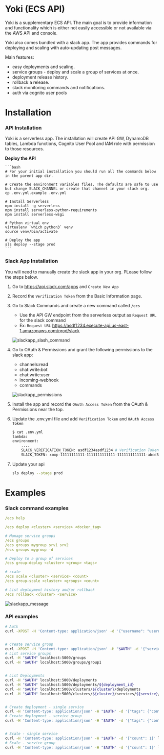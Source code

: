 # Yoki (ECS API)

Yoki is a supplementary ECS API. The main goal is to provide information and functionality which is either not easily accessible or not available via the AWS API and console.

Yoki also comes bundled with a slack app. The app provides commands for deploying and scaling with auto-updating post messages.

Main features:
- easy deployments and scaling.
- service groups - deploy and scale a group of services at once.
- deployment release history.
- rollback a release.
- slack monitoring commands and notifications.
- auth via cognito user pools


# Installation

### API Installation
Yoki is a serverless app. The installation will create API GW, DynamoDB tables, Lambda functions, Cognito User Pool and IAM role with permission to those resources.

**Deploy the API**

    ```bash
    # For your initial installation you should run all the commands below in the parent app dir.

    # Create the environment variables files. The defaults are safe to use but change SLACK_CHANNEL or create that channel in your slack org.
    cp .env.yml.example .env.yml

    # Install Serverless
    npm install -g serverless
    npm install serverless-python-requirements
    npm install serverless-wsgi

    # Python virtual env
    virtualenv `which python3` venv
    source venv/bin/activate

    # Deploy the app
    sls deploy --stage prod
    ```


### Slack App Installation

You will need to manually create the slack app in your org. PLease follow the steps below.

1. Go to https://api.slack.com/apps and `Create New App`
2. Record the `Verification Token` from the Basic Information page.
3. Go to Slack Commands and create a new command called `/ecs`
    - Use the API GW endpoint from the serverless output as `Request URL` for the slack command
    - Ex: `Request URL` https://asdf1234.execute-api.us-east-1.amazonaws.com/prod/slack

    ![slackapp_slash_command](https://raw.githubusercontent.com/boroivanov/yoki/master/images/images/images/slackapp-slash-command.png)
4. Go to OAuth & Permissions and grant the following permissions to the slack app:
    - channels:read
    - chat:write:bot
    - chat:write:user
    - incoming-webhook
    - commands

    ![slackapp_permissions](https://raw.githubusercontent.com/boroivanov/yoki/master/images/images/slackapp-permissions.png)
5. Install the app and record the `OAuth Access Token` from the OAuth & Permissions near the top.
6. Update the .env.yml file and add `Verification Token` and `OAuth Access Token`
    ```bash
    $ cat .env.yml
    lambda:
    environment:
        ....
        SLACK_VERIFICATION_TOKEN: asdf1234asdf1234 # Verification Token (step 3)
        SLACK_TOKEN: xoxp-11111111111-1111111111111-1111111111111-abcd3abcd3abcd3abcd3abcd3abcd3123 # OAuth Access Token (step 4)
    ```
7. Update your api
    ```bash
    sls deploy --stage prod
    ```

# Examples

### Slack command examples

```yaml
/ecs help

/ecs deploy <cluster> <service> <docker_tag>

# Manage service groups
/ecs groups
/ecs groups mygroup srv1 srv2
/ecs groups mygroup -d

# Deploy to a group of services
/ecs group-deploy <cluster> <group> <tags>

# scale
/ecs scale <cluster> <service> <count>
/ecs group-scale <cluster> <groups> <count>

# List deployment history and/or rollback
/ecs rollback <cluster> <service>
```

![slackapp_message](https://raw.githubusercontent.com/boroivanov/yoki/master/images/images/slackapp-message.png)


### API examples

```bash
# Auth
curl -XPOST -H 'Content-type: application/json' -d '{"username": "username@example.com", "password": "pass123"}' localhost:5000/auth


# Create service group
curl -XPOST -H 'Content-type: application/json' -H "$AUTH" -d '{"services": "srv1 srv2"}' localhost:5000/groups/group1
# List service groups
curl -H "$AUTH" localhost:5000/groups
curl -H "$AUTH" localhost:5000/groups/group1


# List Deployments
curl -H "$AUTH" localhost:5000/deployments
curl -H "$AUTH" localhost:5000/deployments/${deployment_id}
curl -H "$AUTH" localhost:5000/clusters/${cluster}/deployments
curl -H "$AUTH" localhost:5000/clusters/${cluster}/services/${service}/deployments


# Create deployment - single service
curl -H 'Content-type: application/json' -H "$AUTH" -d '{"tags": {"container_name": "docker_tag"}}' localhost:5000/clusters/${cluster}/services/${service}/deploy
# Create deployment - service group
curl -H 'Content-type: application/json' -H "$AUTH" -d '{"tags": {"container_name": "docker_tag"}}' localhost:5000/clusters/${cluster}/groups/${group}/deploy


# Scale - single service
curl -H 'Content-type: application/json' -H "$AUTH" -d '{"count": 1}' localhost:5000/clusters/${cluster}/services/${service}/scale
# Scale - service group
curl -H 'Content-type: application/json' -H "$AUTH" -d '{"count": 1}' localhost:5000/clusters/${cluster}/groups/${group}/scale

```